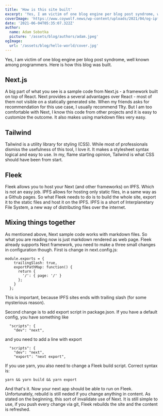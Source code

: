 ```yaml
---
title: 'How is this site built'
excerpt: 'Yes, I am victim of one blog engine per blog post syndrome, well known among programmers. Here is how this blog was built.'
coverImage: 'https://www.coywolf.news/wp-content/uploads/2021/04/og-ipfs.png'
date: '2021-06-04T05:35:07.322Z'
author:
  name: Adam Sobotka
  picture: '/assets/blog/authors/adam.jpeg'
ogImage:
  url: '/assets/blog/hello-world/cover.jpg'
---
```


Yes, I am victim of one blog engine per blog post syndrome, well known among programmers. Here is how this blog was built.

## Next.js

A big part of what you see is a sample code from Next.js - a framework built on top of React. Next provides a several advantages over React - most of them not visible on a statically generated site. When my friends asks for recommendation for this use case, I usually recommend 11ty. But I am too comfortable with Next, I know this code from other projects and it is easy to customize the outcome. It also makes using markdown files very easy.

## Tailwind

Tailwind is a utility library for styling (CSS). While most of professionals dismiss the usefulness of this tool, I love it. It makes a stylesheet syntax logical and easy to use. In my, flame starting opinion, Tailwind is what CSS should have been from start.

## Fleek

Fleek allows you to host your Next (and other frameworks) on IPFS. Which is not an easy job. IPFS allows for hosting only static files, in a same way as a Github pages. So what Fleek needs to do is to build the whole site, export it to the static files and host it on the IPFS. IPFS is a short of Interplanetary File System, a new way of distributing files over the internet.

## Mixing things together

As mentioned above, Next sample code works with markdown files. So what you are reading now is just markdown rendered as web page. Fleek already supports Next framework, you need to make a three small changes in configuration though. First is change in next.config.js:
```
module.exports = {
    trailingSlash: true,
    exportPathMap: function() {
      return {
        '/': { page: '/' }
      };
    }
  };
```
This is important, because IPFS sites ends with trailing slash (for some mysterious reason). 

Second change is to add export script in package.json. If you have a default config, you have something like 
```
  "scripts": {
    "dev": "next",
```
and you need to add a line with export
```
  "scripts": {
    "dev": "next",
    "export": "next export",
```

If you use yarn, you also need to change a Fleek build script. Correct syntax is:
```
yarn && yarn build && yarn export
```
And that's it. Now your next app should be able to run on Fleek. Unfortunately, rebuild is still neded if you change anything in content. As stated on the beginning, this sort of invalidate use of Next. It is still simple to use, if you push every change via git, Fleek rebuilds the site and the content is refreshed.